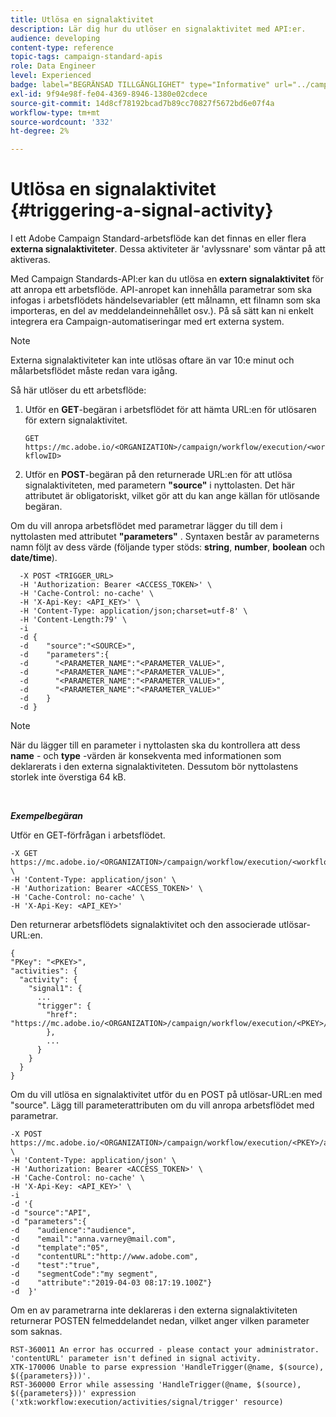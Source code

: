 ```yaml
---
title: Utlösa en signalaktivitet
description: Lär dig hur du utlöser en signalaktivitet med API:er.
audience: developing
content-type: reference
topic-tags: campaign-standard-apis
role: Data Engineer
level: Experienced
badge: label="BEGRÄNSAD TILLGÄNGLIGHET" type="Informative" url="../campaign-standard-migration-home.md" tooltip="Begränsat till användare som migrerats till Campaign Standarden"
exl-id: 9f94e98f-fe04-4369-8946-1380e02cdece
source-git-commit: 14d8cf78192bcad7b89cc70827f5672bd6e07f4a
workflow-type: tm+mt
source-wordcount: '332'
ht-degree: 2%

---
```


# Utlösa en signalaktivitet {#triggering-a-signal-activity}

I ett Adobe Campaign Standard-arbetsflöde kan det finnas en eller flera **externa signalaktiviteter**. Dessa aktiviteter är &#39;avlyssnare&#39; som väntar på att aktiveras.

Med Campaign Standards-API:er kan du utlösa en **extern signalaktivitet** för att anropa ett arbetsflöde. API-anropet kan innehålla parametrar som ska infogas i arbetsflödets händelsevariabler (ett målnamn, ett filnamn som ska importeras, en del av meddelandeinnehållet osv.). På så sätt kan ni enkelt integrera era Campaign-automatiseringar med ert externa system.

>[!NOTE]
>
>Externa signalaktiviteter kan inte utlösas oftare än var 10:e minut och målarbetsflödet måste redan vara igång.

Så här utlöser du ett arbetsflöde:

1. Utför en **GET**-begäran i arbetsflödet för att hämta URL:en för utlösaren för extern signalaktivitet.

   `GET https://mc.adobe.io/<ORGANIZATION>/campaign/workflow/execution/<workflowID>`

1. Utför en **POST**-begäran på den returnerade URL:en för att utlösa signalaktiviteten, med parametern **&quot;source&quot;** i nyttolasten. Det här attributet är obligatoriskt, vilket gör att du kan ange källan för utlösande begäran.

Om du vill anropa arbetsflödet med parametrar lägger du till dem i nyttolasten med attributet **&quot;parameters&quot;** . Syntaxen består av parameterns namn följt av dess värde (följande typer stöds: **string**, **number**, **boolean** och **date/time**).

```
  -X POST <TRIGGER_URL>
  -H 'Authorization: Bearer <ACCESS_TOKEN>' \
  -H 'Cache-Control: no-cache' \
  -H 'X-Api-Key: <API_KEY>' \
  -H 'Content-Type: application/json;charset=utf-8' \
  -H 'Content-Length:79' \
  -i
  -d {
  -d    "source":"<SOURCE>",
  -d    "parameters":{
  -d      "<PARAMETER_NAME":"<PARAMETER_VALUE>",
  -d      "<PARAMETER_NAME":"<PARAMETER_VALUE>",
  -d      "<PARAMETER_NAME":"<PARAMETER_VALUE>",  
  -d      "<PARAMETER_NAME":"<PARAMETER_VALUE>"
  -d    }
  -d }
```

>[!NOTE]
>
>När du lägger till en parameter i nyttolasten ska du kontrollera att dess **name** - och **type** -värden är konsekventa med informationen som deklarerats i den externa signalaktiviteten. Dessutom bör nyttolastens storlek inte överstiga 64 kB.

<br/>

***Exempelbegäran***

Utför en GET-förfrågan i arbetsflödet.

```
-X GET https://mc.adobe.io/<ORGANIZATION>/campaign/workflow/execution/<workflowID> \
-H 'Content-Type: application/json' \
-H 'Authorization: Bearer <ACCESS_TOKEN>' \
-H 'Cache-Control: no-cache' \
-H 'X-Api-Key: <API_KEY>'
```

Den returnerar arbetsflödets signalaktivitet och den associerade utlösar-URL:en.

```
{
"PKey": "<PKEY>",
"activities": {
  "activity": {
    "signal1": {
      ...
      "trigger": {
        "href": "https://mc.adobe.io/<ORGANIZATION>/campaign/workflow/execution/<PKEY>/activities/activity/<PKEY>/trigger/"
        },
        ...
      }
    }
  }
}
```

Om du vill utlösa en signalaktivitet utför du en POST på utlösar-URL:en med &quot;source&quot;. Lägg till parameterattributen om du vill anropa arbetsflödet med parametrar.

```
-X POST https://mc.adobe.io/<ORGANIZATION>/campaign/workflow/execution/<PKEY>/activities/activity/<PKEY>/trigger \
-H 'Content-Type: application/json' \
-H 'Authorization: Bearer <ACCESS_TOKEN>' \
-H 'Cache-Control: no-cache' \
-H 'X-Api-Key: <API_KEY>' \
-i
-d '{
-d "source":"API",
-d "parameters":{
-d    "audience":"audience",
-d    "email":"anna.varney@mail.com",
-d    "template":"05",
-d    "contentURL":"http://www.adobe.com",
-d    "test":"true",
-d    "segmentCode":"my segment",
-d    "attribute":"2019-04-03 08:17:19.100Z"}
-d  }'
```

<!-- + réponse -->

Om en av parametrarna inte deklareras i den externa signalaktiviteten returnerar POSTEN felmeddelandet nedan, vilket anger vilken parameter som saknas.

```
RST-360011 An error has occurred - please contact your administrator.
'contentURL' parameter isn't defined in signal activity.
XTK-170006 Unable to parse expression 'HandleTrigger(@name, $(source), $({parameters}))'.
RST-360000 Error while assessing 'HandleTrigger(@name, $(source), $({parameters}))' expression ('xtk:workflow:execution/activities/signal/trigger' resource)
```
